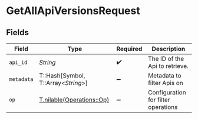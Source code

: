# GetAllApiVersionsRequest


## Fields

| Field                                                      | Type                                                       | Required                                                   | Description                                                |
| ---------------------------------------------------------- | ---------------------------------------------------------- | ---------------------------------------------------------- | ---------------------------------------------------------- |
| `api_id`                                                   | *String*                                                   | :heavy_check_mark:                                         | The ID of the Api to retrieve.                             |
| `metadata`                                                 | T::Hash[Symbol, T::Array<*String*>]                        | :heavy_minus_sign:                                         | Metadata to filter Apis on                                 |
| `op`                                                       | [T.nilable(Operations::Op)](../../models/operations/op.md) | :heavy_minus_sign:                                         | Configuration for filter operations                        |
